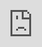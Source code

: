 ```yaml
---
layout: post
title: "현아는 'I'm Not Cool' MV 티저에서 구름 위에 누워있다."
author: "undefined"
thumbnail: "https://www.allkpop.com/upload/2021/01/content/270439/thumb/1611740368_germainej.jpg"
tags: 
---
```




<div class="video_wrapper" style="padding-top: 56.25%;">
    <iframe id="player" class="main_video" src="https://www.youtube.com/embed/ZBnN_v5k4oU" width="100%" height="100%" frameborder="0" allowfullscreen="" style="display: block !important; position: absolute; top: 0px; left: 0px; width: 100%; height: 100%;"></iframe>
</div>


현아가 `I`m Not Cool` 뮤직비디오 두 번째 티저를 떨어뜨렸다.

뮤직비디오 티저에서 현아는 구름 위에 누운 채 뱀과 춤을 추는 펑키 콘셉트를 공개한다. `I`m Not Cool`은 1월 28일 발매될 예정인 이 가수의 일곱 번째 미니 앨범이다.

위의 현아의 `난 멋지지 않아` MV 티저를 보시고, 혹시 놓치셨다면 여기서 이전 티저를 보시기 바랍니다.